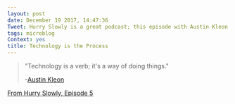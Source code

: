 ```yaml
---
layout: post
date: December 19 2017, 14:47:36
Tweet: Hurry Slowly is a great podcast; this episode with Austin Kleon is another fine example.
tags: microblog
Context: yes
title: Technology is the Process
---
```


>"Technology is a verb; it's a way of doing things." 
>
>-[Austin Kleon](https://austinkleon.com/about/) 

[From Hurry Slowly, Episode 5](http://hurryslowly.co/005-austin-kleon/)
